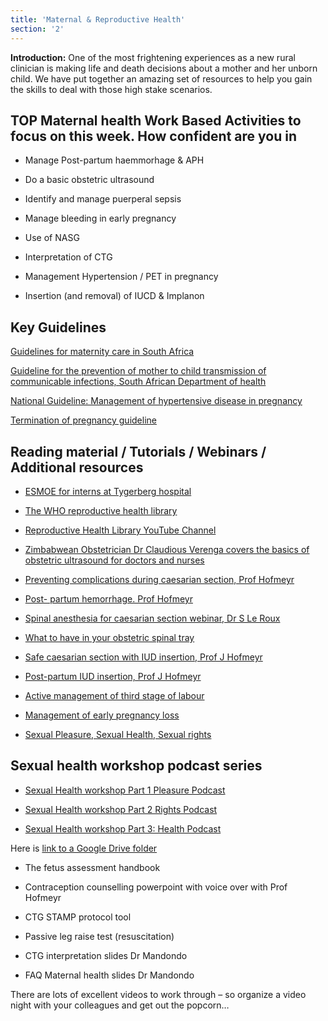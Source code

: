 ```yaml
---
title: 'Maternal & Reproductive Health'
section: '2'
---
```


**Introduction:** One of the most frightening experiences as a new rural clinician is making life and
death decisions about a mother and her unborn child. We have put together an amazing set of
resources to help you gain the skills to deal with those high stake scenarios.

## TOP Maternal health Work Based Activities to focus on this week. How confident are you in

* Manage Post-partum haemmorhage & APH

* Do a basic obstetric ultrasound

* Identify and manage puerperal sepsis

* Manage bleeding in early pregnancy

* Use of NASG

* Interpretation of CTG

* Management Hypertension / PET in pregnancy

* Insertion (and removal) of IUCD & Implanon

## Key Guidelines

[Guidelines for maternity care in South Africa](https://www.knowledgehub.org.za/elibrary/guidelines-maternity-care-south-africa-2016)

[Guideline for the prevention of mother to child transmission of communicable infections, South African Department of health](https://www.knowledgehub.org.za/system/files/elibdownloads/2019-10/PMTCT%20Guideline%2028%20October%20signed.pdf)

[National Guideline: Management of hypertensive disease in pregnancy](http://www.samj.org.za/index.php/samj/article/view/12723)

[Termination of pregnancy guideline](https://www.knowledgehub.org.za/system/files/elibdownloads/2021-03/Termination%20of%20Pregnancy%20Guideline_Final_2021.pdf)

## Reading material / Tutorials / Webinars / Additional resources

* [ESMOE for interns at Tygerberg hospital](http://www.obstyger.co.za/page7.html)

* [The WHO reproductive health library](https://apps.who.int/iris/bitstream/handle/10665/206006/B0464.pdf?sequence=1&isAllowed=y)

* [Reproductive Health Library YouTube Channel](https://www.youtube.com/channel/UCfYi3MN6-SIzKlTNioY8k4A)

* [Zimbabwean Obstetrician Dr Claudious Verenga covers the basics of obstetric ultrasound for doctors and nurses](https://www.youtube.com/watch?v=GtBLdzr6Ngg&feature=youtu.be)

* [Preventing complications during caesarian section, Prof Hofmeyr](https://youtu.be/b2FMVBCiPso)

* [Post- partum hemorrhage. Prof Hofmeyr](https://youtu.be/SgDp6ANsV1I)

* [Spinal anesthesia for caesarian section webinar, Dr S Le Roux](https://youtu.be/YOlv9xBY5j0)

* [What to have in your obstetric spinal tray](https://youtu.be/mAorYKBv500)

* [Safe caesarian section with IUD insertion, Prof J Hofmeyr](https://youtu.be/9qr5Uqxe61U)

* [Post-partum IUD insertion, Prof J Hofmeyr](https://youtu.be/r98GFTtuRzQ)

* [Active management of third stage of labour](https://youtu.be/_TXv2jGnzhU)

* [Management of early pregnancy loss](https://journals.co.za/doi/epdf/10.10520/EJC63071)

* [Sexual Pleasure, Sexual Health, Sexual rights](https://youtube.com/playlist?list=PL2IvCQAf-vTsyO7PFjM37sj-P5Ue-J19-)

## Sexual health workshop podcast series

* [Sexual Health workshop Part 1 Pleasure Podcast](https://anchor.fm/cliniciancoach/episodes/Sexual-Health--Sexual-Pleasure--Sexual-Rights-Webinar-Part-1-Pleasure-podcast-e1fdh7c)

* [Sexual Health workshop Part 2 Rights Podcast](https://anchor.fm/cliniciancoach/episodes/Sexual-Health--Sexual-Pleasure--Sexual-Rights-webinar-Part-2-Sexual-Rights-e1fdhg1)

* [Sexual Health workshop Part 3: Health Podcast](https://anchor.fm/cliniciancoach/episodes/Sexual-Health--Sexual-Pleasure--Sexual-Rights-webinar--Part-3-Sexual-Health-e1fdhjc)

Here is [link to a Google Drive folder](https://drive.google.com/drive/folders/1QfoE0sZX33XB21YmcLxRQvpfv4aE2hma?usp=sharing)

* The fetus assessment handbook

* Contraception counselling powerpoint with voice over with Prof Hofmeyr

* CTG STAMP protocol tool

* Passive leg raise test (resuscitation)

* CTG interpretation slides Dr Mandondo

* FAQ Maternal health slides Dr Mandondo

There are lots of excellent videos to work through – so organize a video night with your colleagues
and get out the popcorn…

<!--
    This is a comment and is not displayed on the website. Do not alter this text between arrows (->).
    To change the content in this file, simply retype/ copy+paste any text above, as you would in a normal text file/ word document.

    The hashtag ( # ) symbols followed by a space and then text show a heading. The more #s you have, the smaller/"less important" the heading. You can add up to 6 # but we suggest max 4 #. make sure each heading is on a separate line.

    The single star ( * ) followed by a space and then text shows an item in a bulleted list. Make sure each item is on a separate line. 
    
    The number (e.g., "1." "2." etc.) followed by a space and then text shows an item in a numbered list. Make sure each item is on a separate line. 

    The text surrounded by double stars ( ** ) with no space show bold text.

    The text surrounded by single stars ( * ) with no space show italic text.

    Links are created by putting the text you want to show in square brackets ( [] ) followed by the link in round brackets ( () ). For example, [RuReSA](https://ruresa.org.za/) will show as RuReSA and link to the RuReSA website.

    Please refer to the "HOW TO USE" or "HOW TO USE SHORT" files for more information.
 -->